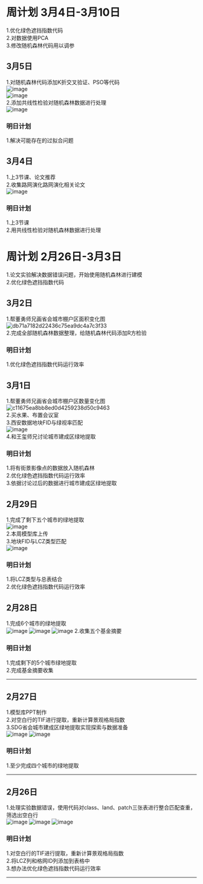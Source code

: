 # 周计划 3月4日-3月10日
1.优化绿色遮挡指数代码<br>
2.对数据使用PCA<br>
3.修改随机森林代码用以调参<br>
## 3月5日
1.对随机森林代码添加K折交叉验证、PSO等代码<br>
![image](https://github.com/CityGIS-lzjtu/PLAN/assets/58661016/89703587-b6c2-4fc9-bded-25ec3b1c35b0)<br>
![image](https://github.com/CityGIS-lzjtu/PLAN/assets/58661016/1a3e308b-ecbd-4cfc-be2f-3a2dfc217981)<br>
2.添加共线性检验对随机森林数据进行处理<br>
![image](https://github.com/CityGIS-lzjtu/PLAN/assets/58661016/946fb23e-feec-4c00-b168-a451204bdfbc)<br>
### 明日计划
1.解决可能存在的过拟合问题

## 3月4日
1.上3节课、论文推荐<br>
2.收集路网演化路网演化相关论文<br>
![image](https://github.com/CityGIS-lzjtu/PLAN/assets/58661016/f9c031ec-fa33-411f-b45e-8d362cc6d331)<br>
### 明日计划
1.上3节课<br>
2.用共线性检验对随机森林数据进行处理<br>

# 周计划 2月26日-3月3日
1.论文实验解决数据错误问题，开始使用随机森林进行建模<br>
2.优化绿色遮挡指数代码<br>
## 3月2日
1.帮董勇师兄画省会城市棚户区面积变化图<br>
![db71a7182d22436c75ea9dc4a7c3f33](https://github.com/CityGIS-lzjtu/PLAN/assets/58661016/ddeb5125-c24f-4834-b771-0a28291b7072)<br>
2.完成全部随机森林数据整理，给随机森林代码添加R方检验<br>
### 明日计划
1.优化绿色遮挡指数代码运行效率<br>

## 3月1日
1.帮董勇师兄画省会城市棚户区数量变化图<br>
![c11675ea8bb8ed0d4259238d50c9463](https://github.com/CityGIS-lzjtu/PLAN/assets/58661016/2cbe0046-0660-4ea7-95f4-8b4f1cc4a16c)<br>
2.买水果、布置会议室<br>
3.西安数据地块FID与绿视率匹配<br>
![image](https://github.com/CityGIS-lzjtu/PLAN/assets/58661016/0280418a-01f0-4e71-b6ef-3e33a4e6ad48)<br>
4.和王玺师兄讨论城市建成区绿地提取<br>
### 明日计划
1.将有街景影像点的数据放入随机森林<br>
2.优化绿色遮挡指数代码运行效率<br>
3.依据讨论过后的数据进行城市建成区绿地提取<br>


## 2月29日
1.完成了剩下五个城市的绿地提取<br>
![image](https://github.com/CityGIS-lzjtu/PLAN/assets/58661016/8c251271-8722-47d9-b8d0-fc87d985b3d4)<br>
2.本周模型库上传<br>
3.地块FID与LCZ类型匹配<br>
![image](https://github.com/CityGIS-lzjtu/PLAN/assets/58661016/b1de78ee-6b41-4b6a-941f-25bb78cdfa15)
### 明日计划
1.将LCZ类型与总表结合<br>
2.优化绿色遮挡指数代码运行效率<br>

## 2月28日
1.完成6个城市的绿地提取<br>
![image](https://github.com/CityGIS-lzjtu/PLAN/assets/58661016/8b4a563c-f132-42e5-bd5e-2e3da1d64118)
![image](https://github.com/CityGIS-lzjtu/PLAN/assets/58661016/2e86ef96-28c3-40f2-9c35-48b2c5274966)
![image](https://github.com/CityGIS-lzjtu/PLAN/assets/58661016/458eb27a-7c0d-44d0-9856-dfcdea52dfce)
2.收集五个基金摘要<br>
### 明日计划
1.完成剩下的5个城市绿地提取<br>
2.完成基金摘要收集<br>

--------
## 2月27日
1.模型库PPT制作<br>
2.对空白行的TIF进行提取，重新计算景观格局指数<br>
3.SDG省会城市建成区绿地提取实现探索与数据准备<br>
![image](https://github.com/CityGIS-lzjtu/PLAN/assets/58661016/ce14bb97-0d6c-4072-81c8-2d0e35dbf97a)
![image](https://github.com/CityGIS-lzjtu/PLAN/assets/58661016/4ad47d09-ebe9-4070-aa3e-ed153d150f12)
### 明日计划
1.至少完成四个城市的绿地提取<br>

--------

## 2月26日
1.处理实验数据错误，使用代码对class、land、patch三张表进行整合匹配查重，筛选出空白行<br>
![image](https://github.com/CityGIS-lzjtu/PLAN/assets/58661016/e220e477-b577-46d2-9429-e703a4e964fb)
![image](https://github.com/CityGIS-lzjtu/PLAN/assets/58661016/6a656aad-2b46-49e7-be9d-c3987e57efa7)
![image](https://github.com/CityGIS-lzjtu/PLAN/assets/58661016/7b1dbed1-6261-4721-9e0d-5b79f5b50b89)
### 明日计划
1.对空白行的TIF进行提取，重新计算景观格局指数<br>
2.将LCZ列和格网ID列添加到表格中<br>
3.想办法优化绿色遮挡指数代码运行效率<br>

--------

